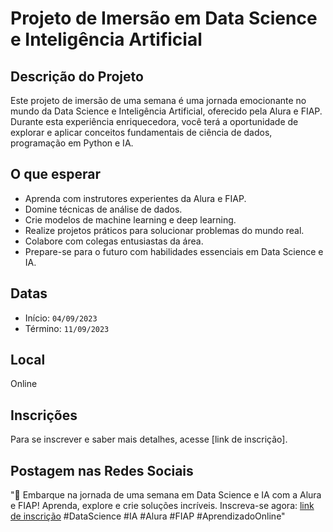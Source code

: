 # Projeto de Imersão em Data Science e Inteligência Artificial

## Descrição do Projeto

Este projeto de imersão de uma semana é uma jornada emocionante no mundo da Data Science e Inteligência Artificial, oferecido pela Alura e FIAP. Durante esta experiência enriquecedora, você terá a oportunidade de explorar e aplicar conceitos fundamentais de ciência de dados, programação em Python e IA.

## O que esperar

- Aprenda com instrutores experientes da Alura e FIAP.
- Domine técnicas de análise de dados.
- Crie modelos de machine learning e deep learning.
- Realize projetos práticos para solucionar problemas do mundo real.
- Colabore com colegas entusiastas da área.
- Prepare-se para o futuro com habilidades essenciais em Data Science e IA.

## Datas

- Início: `04/09/2023 `
- Término: `11/09/2023`

## Local

Online

## Inscrições

Para se inscrever e saber mais detalhes, acesse [link de inscrição].

## Postagem nas Redes Sociais

"🚀 Embarque na jornada de uma semana em Data Science e IA com a Alura e FIAP! Aprenda, explore e crie soluções incríveis. Inscreva-se agora: [link de inscrição](https://cursos.alura.com.br/imersao?utm_campaign=Imersão%20Dados%2FIA&utm_medium=email&_hsmi=272782254&_hsenc=p2ANqtz--MN9N9AT_zsy0ReuPRWRVOV_DYkcL6pW1Ir0z1YPcdF5Pe3SJFd_E2tls6TNbsGiK2IwWfWwYwWxRz5BnGv77jFR5Ugw&utm_content=272782252&utm_source=hs_email) #DataScience #IA #Alura #FIAP #AprendizadoOnline"
